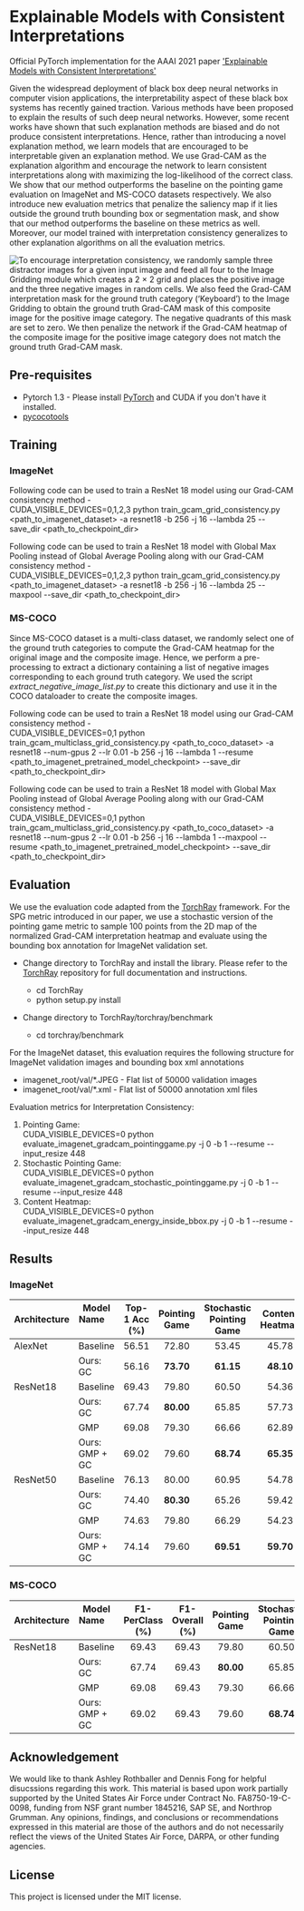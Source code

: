 # Explainable Models with Consistent Interpretations
Official PyTorch implementation for the AAAI 2021 paper ['Explainable Models with Consistent Interpretations'](https://www.csee.umbc.edu/~hpirsiav/papers/gc_aaai21.pdf)

Given the widespread deployment of black box deep neural networks in computer vision applications, the interpretability aspect of these black box systems has recently gained traction. Various methods have been proposed to explain the results of such deep neural networks. However, some recent works have shown that such explanation methods are biased and do not produce consistent interpretations. Hence, rather than introducing a novel explanation method, we learn models that are encouraged to be interpretable given an explanation method. We use Grad-CAM as the explanation algorithm and encourage the network to learn consistent interpretations along with maximizing the log-likelihood of the correct class. We show that our method outperforms the baseline on the pointing game evaluation on ImageNet and MS-COCO datasets respectively. We also introduce new evaluation metrics that penalize the saliency map if it lies outside the ground truth bounding box or segmentation mask, and show that our method outperforms the baseline on these metrics as well. Moreover, our model trained with interpretation consistency generalizes to other explanation algorithms on all the evaluation metrics.

![To encourage interpretation consistency, we randomly sample three distractor images for a given input image and feed all four to the Image Gridding module which creates a 2 × 2 grid and places the positive image and the three negative images in random cells. We also feed the Grad-CAM interpretation mask for the ground truth category (‘Keyboard’) to the Image Gridding to obtain the ground truth Grad-CAM mask of this composite image for the positive image category. The negative quadrants of this mask are set to zero. We then penalize the network if the Grad-CAM heatmap of the composite image for the positive image category does not match the ground truth Grad-CAM mask.][teaser]

## Pre-requisites
- Pytorch 1.3 - Please install [PyTorch](https://pytorch.org/get-started/locally/) and CUDA if you don't have it installed. 
- [pycocotools](https://pypi.org/project/pycocotools/)

## Training
### ImageNet
Following code can be used to train a ResNet 18 model using our Grad-CAM consistency method - <br/>
CUDA_VISIBLE_DEVICES=0,1,2,3 python train_gcam_grid_consistency.py <path_to_imagenet_dataset> -a resnet18 -b 256 -j 16 --lambda 25 --save_dir <path_to_checkpoint_dir> 

Following code can be used to train a ResNet 18 model with Global Max Pooling instead of Global Average Pooling along with our Grad-CAM consistency method - <br/>
CUDA_VISIBLE_DEVICES=0,1,2,3 python train_gcam_grid_consistency.py <path_to_imagenet_dataset> -a resnet18 -b 256 -j 16 --lambda 25 --maxpool --save_dir <path_to_checkpoint_dir> 

### MS-COCO
Since MS-COCO dataset is a multi-class dataset, we randomly select one of the ground truth categories to compute the Grad-CAM heatmap for the original image and the composite image. Hence, we perform a pre-processing to extract a dictionary containing a list of negative images corresponding to each ground truth category. We used the script _extract_negative_image_list.py_ to create this dictionary and use it in the COCO dataloader to create the composite images.

Following code can be used to train a ResNet 18 model using our Grad-CAM consistency method - <br/>
CUDA_VISIBLE_DEVICES=0,1 python train_gcam_multiclass_grid_consistency.py <path_to_coco_dataset> -a resnet18 --num-gpus 2 --lr 0.01 -b 256 -j 16 --lambda 1 --resume <path_to_imagenet_pretrained_model_checkpoint> --save_dir <path_to_checkpoint_dir>

Following code can be used to train a ResNet 18 model with Global Max Pooling instead of Global Average Pooling along with our Grad-CAM consistency method - <br/>
CUDA_VISIBLE_DEVICES=0,1 python train_gcam_multiclass_grid_consistency.py <path_to_coco_dataset> -a resnet18 --num-gpus 2 --lr 0.01 -b 256 -j 16 --lambda 1 --maxpool --resume <path_to_imagenet_pretrained_model_checkpoint> --save_dir <path_to_checkpoint_dir>

## Evaluation
We use the evaluation code adapted from the [TorchRay](https://github.com/facebookresearch/TorchRay) framework. For the SPG metric introduced in our paper, we use a stochastic version of the pointing game metric to sample 100 points from the 2D map of the normalized Grad-CAM interpretation heatmap and evaluate using the bounding box annotation for ImageNet validation set.

* Change directory to TorchRay and install the library. Please refer to the [TorchRay](https://github.com/facebookresearch/TorchRay) repository for full documentation and instructions.
    * cd TorchRay
    * python setup.py install

* Change directory to TorchRay/torchray/benchmark
    * cd torchray/benchmark

For the ImageNet dataset, this evaluation requires the following structure for ImageNet validation images and bounding box xml annotations
<ul>
  <li>imagenet_root/val/*.JPEG - Flat list of 50000 validation images</li>
  <li>imagenet_root/val/*.xml - Flat list of 50000 annotation xml files</li>
</ul>

Evaluation metrics for Interpretation Consistency:
<ol>
<li>Pointing Game: <br/>
CUDA_VISIBLE_DEVICES=0 python evaluate_imagenet_gradcam_pointinggame.py <path_to_imagenet_validation_root> -j 0 -b 1 --resume <path_to_model_checkpoint> --input_resize 448
</li> 
<li>Stochastic Pointing Game: <br/>
CUDA_VISIBLE_DEVICES=0 python evaluate_imagenet_gradcam_stochastic_pointinggame.py <path_to_imagenet_validation_root> -j 0 -b 1 --resume <path_to_model_checkpoint> --input_resize 448
</li> 
<li>Content Heatmap: <br/>
CUDA_VISIBLE_DEVICES=0 python evaluate_imagenet_gradcam_energy_inside_bbox.py <path_to_imagenet_validation_root> -j 0 -b 1 --resume <path_to_model_checkpoint> --input_resize 448
</li> 
</ol>
   
## Results
### ImageNet

|          Architecture | Model Name    &nbsp; &nbsp; &nbsp; &nbsp; &nbsp; &nbsp; &nbsp; &nbsp;  |     Top-1 Acc (%)     |     Pointing Game    |     Stochastic Pointing Game      |     Content Heatmap    | Pre-trained  |
| --- | ------- | :---: | :---: | :---: | :---: | :---: |
|  AlexNet   |   Baseline     |          56.51             |     72.80      |      53.45        |     45.78      | [checkpoint](https://download.pytorch.org/models/alexnet-owt-4df8aa71.pth)  |
|            |   Ours: GC    |          56.16             |     **73.70**      |      **61.15**        |     **48.10**      | [checkpoint](https://drive.google.com/file/d/1s9xAZ2p8wdyiVVqnokOACtJTOEvh_D35/view?usp=sharing)  |
|  ResNet18  |   Baseline     |          69.43             |     79.80      |      60.50        |     54.36      |  [checkpoint](https://drive.google.com/file/d/1jBPTU75iar5dSoqB3jlNMcAnOSY3H17n/view?usp=sharing) |
|            |   Ours: GC    |          67.74             |     **80.00**      |      65.85        |     57.73      |  [checkpoint](https://drive.google.com/file/d/1W52-sYbyPi-VFLRNlIWAwx4MExWiqMS_/view?usp=sharing) |
|            |   GMP          |          69.08             |     79.30      |      66.66        |     62.89      | [checkpoint](https://drive.google.com/file/d/1ivN3kqDyZ6ekY6jVI0RMAYu_QoiDxCvT/view?usp=sharing)  |
|            |   Ours: GMP + GC    |          69.02             |     79.60      |      **68.74**        |     **65.35**      | [checkpoint](https://drive.google.com/file/d/1NcJ5U8HIHKzReUpcDRdyMyrRmNXZcJ8J/view?usp=sharing)  |
|  ResNet50  |   Baseline     |          76.13             |     80.00      |      60.95        |     54.78      |  [checkpoint](https://download.pytorch.org/models/resnet50-19c8e357.pth) |
|            |   Ours: GC    |          74.40             |     **80.30**      |      65.26        |     59.42      | [checkpoint](https://drive.google.com/file/d/1eGQke4BApVdObrq0NdrhMayUzihdcTvx/view?usp=sharing)  |
|            |   GMP    |          74.63             |     79.80      |      66.29        |     54.23      | [checkpoint](https://drive.google.com/file/d/1bjaEHU-NKrUnsf5QTHpIVeknRbrwkD32/view?usp=sharing)  |
|            |   Ours: GMP + GC    |          74.14             |     79.60      |      **69.51**        |     **59.70**      | [checkpoint](https://drive.google.com/file/d/1yuvwGn6Em_lYWwjTXXfmcGAGV23sZ0D0/view?usp=sharing)  |

### MS-COCO
|          Architecture | Model Name    &nbsp; &nbsp; &nbsp; &nbsp; &nbsp; &nbsp; &nbsp; &nbsp;  |     F1-PerClass (%)   |     F1-Overall (%)    |     Pointing Game    |     Stochastic Pointing Game      |     Content Heatmap    | Pre-trained  |
| --- | ------- | :---: | :---: | :---: | :---: | :---: | :---: |
|  ResNet18  |   Baseline     |          69.43     |          69.43             |     79.80      |      60.50        |     54.36      |  [checkpoint](https://drive.google.com/file/d/1jBPTU75iar5dSoqB3jlNMcAnOSY3H17n/view?usp=sharing) |
|            |   Ours: GC    |          67.74      |          69.43             |     **80.00**      |      65.85        |     57.73      |  [checkpoint](https://drive.google.com/file/d/1W52-sYbyPi-VFLRNlIWAwx4MExWiqMS_/view?usp=sharing) |
|            |   GMP          |          69.08     |          69.43             |     79.30      |      66.66        |     62.89      | [checkpoint](https://drive.google.com/file/d/1rKP2oi1K83VP9w9jj_wgYw3psU_T5CMY/view?usp=sharing)  |
|            |   Ours: GMP + GC    |          69.02      |          69.43             |     79.60      |      **68.74**        |     **65.35**      | [checkpoint](https://drive.google.com/file/d/1plynvH8rKqLi37YaTl1I3HfLCw95kbZf/view?usp=sharing)  |


## Acknowledgement
We would like to thank Ashley Rothballer and Dennis Fong for helpful disucssions regarding this work.
This material is based upon work partially supported by the United States Air Force under Contract No. FA8750-19-C-0098, funding from NSF grant number 1845216, SAP SE, and Northrop Grumman. Any opinions, findings, and conclusions or recommendations expressed in this material are those of the authors and do not necessarily reflect the views of the United States Air Force, DARPA, or other funding agencies.

## License
This project is licensed under the MIT license.

[teaser]: https://github.com/UMBCvision/Explainable-Models-with-Consistent-Interpretations/blob/main/misc/github_teaser.png
